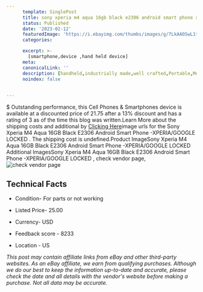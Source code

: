 ```yaml
---
      template: SinglePost
      title: sony xperia m4 aqua 16gb black e2306 android smart phone xperia google locked 
      status: Published
      date: '2023-02-12'
      featuredImage: 'https://i.ebayimg.com/thumbs/images/g/7LkAAOSwL1tj1~W-/s-l225.jpg'
      categories: 

      excerpt: >-
        [smartphone,device ,hand held device]
      meta:
      canonicalLink: ''
      description: [handheld,industrially made,well crafted,Portable,Mobile,Compact,Convenient,Lightweight,Maneuverable,Man-portable,Miniature,Carriable,Hand-held,Light,Holdable,Transportable,Mobile device,Pocket-sized,On-the-go,Wireless,Cordless,Compact size,Convenient size, smartphone,device ,hand held device]
      noindex: false

        
---
```

$
    Outstanding performance, this Cell Phones & Smartphones device is available at a discounted price of 21.75 after a 13% discount and has a rating of 3 as of the time this blog was written.Learn More about the shipping costs and additional by [Clicking Here](https://www.ebay.com/itm/255955865279?hash=item3b98288ebf%3Ag%3A7LkAAOSwL1tj1%7EW-&mkevt=1&mkcid=1&mkrid=711-53200-19255-0&campid=%253CePNCampaignId%253E&customid=%253CreferenceId%253E&toolid=10049)image urls for the Sony Xperia M4 Aqua 16GB Black E2306  Android Smart Phone -XPERIA/GOOGLE LOCKED . The shipping cost is undefined.Product ImageSony Xperia M4 Aqua 16GB Black E2306  Android Smart Phone -XPERIA/GOOGLE LOCKED Additional ImagesSony Xperia M4 Aqua 16GB Black E2306  Android Smart Phone -XPERIA/GOOGLE LOCKED , check vendor page, ![check vendor page](https://origin-galleryplus.ebayimg.com/ws/web/255955865279_2_0_1/225x225.jpg,https://origin-galleryplus.ebayimg.com/ws/web/255955865279_3_0_1/225x225.jpg,https://origin-galleryplus.ebayimg.com/ws/web/255955865279_4_0_1/225x225.jpg,https://origin-galleryplus.ebayimg.com/ws/web/255955865279_5_0_1/225x225.jpg,https://origin-galleryplus.ebayimg.com/ws/web/255955865279_6_0_1/225x225.jpg,https://origin-galleryplus.ebayimg.com/ws/web/255955865279_7_0_1/225x225.jpg,https://origin-galleryplus.ebayimg.com/ws/web/255955865279_8_0_1/225x225.jpg,https://origin-galleryplus.ebayimg.com/ws/web/255955865279_9_0_1/225x225.jpg,https://origin-galleryplus.ebayimg.com/ws/web/255955865279_10_0_1/225x225.jpg,https://origin-galleryplus.ebayimg.com/ws/web/255955865279_11_0_1/225x225.jpg)
    
    

 ## Technical Facts 



     
      

 - Condition- For parts or not working 


      

 - Listed Price- 25.00 


      

 - Currency- USD 


      

 - Feedback score - 8233 


      

 - Location - US 


      
      

 *_This post may contain affiliate links from eBay and other third-party websites. As an eBay affiliate, we earn from qualifying purchases. Although we do our best to keep the information up-to-date and accurate, please check the date and all details with the vendor's website before making a purchase. Not all data may be accurate._*



    
    
    
    
    